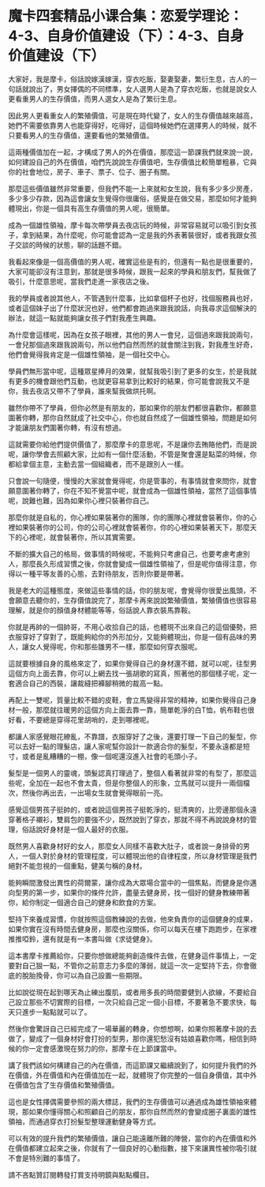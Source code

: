 # 魔卡四套精品小课合集：恋爱学理论：4-3、自身价值建设（下）：4-3、自身价值建设（下）

大家好，我是摩卡，俗話說嫁漢嫁漢，穿衣吃飯，娶妻娶妻，繁衍生息，古人的一句話就說出了，男女擇偶的不同標準，女人選男人是為了穿衣吃飯，也就是說女人更看重男人的生存價值，而男人選女人是為了繁衍生息。

因此男人更看重女人的繁殖價值，可是現在時代變了，女人的生存價值越來越高，她們不需要依靠男人也能穿得好，吃得好，這個時候她們在選擇男人的時候，就不只要看男人的生存價值，還要看他的繁殖價值。

這兩種價值加在一起，才構成了男人的外在價值，那麼這一節課我們就來說一說，如何建設自己的外在價值，咱們先說說生存價值吧，生存價值比較簡單粗暴，它與你的社會地位，房子、車子、票子、位子、圈子有關。

那麼這些價值雖然非常重要，但我們不能一上來就和女生說，我有多少多少房產，多少多少存款，因為這會讓女生覺得你很庸俗，感覺是在做交易，那麼如何才能夠體現出，你是一個具有高生存價值的男人呢，很簡單。

成為一個雄性領袖，摩卡每次帶學員去夜店玩的時候，非常容易就可以吸引到女孩子，拿到結果，為什麼呢，你可能會認為一定是我的外表著裝很好，或者我跟女孩子交談的時候的狀態，聊的話題不錯。

我看起來像是一個高價值的男人呢，確實這些是有的，但還有一點也是很重要的，大家可能卻沒有注意到，那就是很多時候，跟我一起來的學員和朋友們，幫我做了吸引，什麼意思呢，當我們走進一家夜店之後。

我的學員或者說其他人，不管遇到什麼事，比如拿個杯子也好，找個服務員也好，或者這個妹子出了什麼狀況也好，他們都會跑過來跟我說話，向我尋求這個解決的辦法，就這一點就能夠讓女孩子們對我產生興趣。

為什麼會這樣呢，因為在女孩子眼裡，其他的男人一會兒，這個過來跟我說兩句，一會兒那個過來跟我說兩句，所以他們自然而然的就會關注到我，對我產生好奇，他們會覺得我肯定是一個雄性領袖，是一個社交中心。

學員們無形當中呢，這種眾星捧月的效果，就幫我吸引到了更多的女生，於是我就有更多的機會跟他們互動，也就更容易拿到比較好的結果，你可能會說我又不是你，我去夜店又帶不了學員，誰來幫我做烘托啊。

雖然你帶不了學員，但你必然是有朋友的，那如果你的朋友們都很喜歡你，都願意圍著你轉，那你自然就成了社交中心，你也就自然成了一個雄性領袖，問題是如何才能讓朋友們圍著你轉，有沒有想過。

這就需要你給他們提供價值了，那麼摩卡的意思呢，不是讓你去賄賂他們，而是說呢，讓你學會去照顧大家，比如有一個什麼活動，不管是聚會還是點菜的時候，你都給拿個主意，主動去當一個組織者，而不是跟別人一樣。

只會說一句隨便，慢慢的大家就會覺得呢，你是管事的，有事情就會來問你，就會願意圍著你轉了，你在不知不覺當中呢，就會成為一個雄性領袖，當然了這個事情呢，說難也難，因為如果你心裡只裝著你自己。

那麼你就是自私的，你心裡如果裝著你的團隊，你的團隊心裡就會裝著你，你的心裡如果裝著你的公司，你的公司心裡就會裝著你，你的心裡如果裝著天下，那麼天下的心裡呢，就會裝著你，所以其實需要。

不斷的擴大自己的格局，做事情的時候呢，不能夠只考慮自己，也要考慮考慮別人，那麼長久形成習慣之後，你就會變成一個雄性領袖了，但是呢你值得注意，你得以一種平等友善的心態，去對待朋友，否則你要是帶著。

我是老大的這種態度，來做這些事情的話，你的朋友呢，會覺得你很愛出風頭，不會願意去聽你的，生存價值說完了，那摩卡再來說說繁殖價值，繁殖價值也很容易理解，就是你的顏值身材體能等等，俗話說人靠衣裝馬靠鞍。

你就是再帥的一個帥哥，不用心收拾自己的話，也體現不出來自己的這個優勢，把衣服穿好了穿對了，既能夠給你的外形加分，又能夠體現出，你是一個有品味的男人，讓女人覺得呢，你和那些雛男不一樣，那麼如何穿衣服呢。

這就要根據自身的風格來定了，如果你覺得自己的身材還不錯，就可以呢，往型男這個方向上面去靠，你可以上網去找一張胡歌的寫真，照著他的那個樣子呢，定一套適合自己的西裝，讓裁縫把褲腳稍微的裁高一點。

再配上一雙呢，質量比較不錯的皮鞋，會立馬變得非常的精神，如果你覺得自己身材一般，那麼就往暖男的這個方向上面去靠一靠，簡單乾淨的白T恤，帆布鞋也很好看，不要總是穿得花里胡哨的，走到哪裡呢。

都讓人家感覺眼花繚亂，不靠譜，衣服穿好了之後，還要打理一下自己的髮型，你可以去好一點的理髮店，讓人家呢幫你設計一款適合你的髮型，不要永遠都是短寸，或者是亂糟糟的一棚，像一個呢還沒進入社會的毛頭小子。

髮型是一個男人的靈魂，頭髮認真打理過了，整個人看著就非常的有型了，那麼這些呢，全加在一起也不會太貴，但是你整個人的形象，立馬就可以提升一兩個檔次，然後你再出去，一出場女生就會覺得眼前一亮。

感覺這個男孩子挺帥的，或者說這個男孩子挺乾淨的，挺清爽的，比旁邊那個永遠穿著格子襯衫，雙肩包的要強不少，既然說到了穿衣，那就不得不再說說身材的管理，俗話說好身材是一個人最好的衣服。

既然男人喜歡身材好的女人，那麼女人同樣不喜歡大肚子，或者說一身排骨的男人，一個人對於身材的管理程度，可以體現出他的自律程度，所以身材管理是我們絕對不能忽視的一個重點，健美勻稱的身材。

能夠瞬間激發出異性的荷爾蒙，讓你成為大眾場合當中的一個焦點，而健身是你邁向型男的第一步，如果你的條件允許，盡量去健身房，找一個好的健身教練帶著你，給你制定一個適合自己的健身和飲食的方案。

堅持下來養成習慣，你就按照這個教練說的去做，他來負責你的這個健身的成果，如果你實在沒有時間去健身房，那麼也沒關係，你可以每天在樓下跑跑步，在家裡推推啞鈴，還有就是有一本書叫做《求徒健身》。

這本書摩卡推薦給你，只要你想做總能夠創造條件去做，在健身這件事情上，一定要對自己狠一點，不管你之前意志力多麼的薄弱，就這一次一定堅持下去，你會徹底的脫胎換骨，你可以為自己設置一些期限。

比如說從現在起到哪天為止練出腹肌，或者用多長的時間要健到人欲線，不要給自己設立那些不切實際的目標，一次只給自己定一個小目標，不要著急不要求快，每天只進步一點點就可以了。

然後你會驚訝自己已經完成了一場華麗的轉身，你想想啊，如果你照著摩卡說的去做了，變成了一個身材好會打扮的型男，那你還犯愁沒有姑娘喜歡你嗎，相信到時候的你一定會感激現在努力的你，那摩卡在上節課當中。

講了我們該如何構建自己的內在價值，而這節課又繼續說到了，如何提升我們的外在價值，外在價值和內在價值加在一起，就體現了你完整的一個自身價值，其中外在價值包含了生存價值和繁殖價值。

這也是女性擇偶需要參照的兩大標誌，我們的生存價值可以通過成為雄性領袖來體現，那如果你懂得關心和照顧自己的朋友，那你自然而然的會變成圈子裏面的雄性領袖，而通過穿衣打扮髮型整理運動健身等方式。

可以有效的提升我們的繁殖價值，讓自己能遠離所難的陣營，當你的內在價值和外在價值都建立起來之後，你就有了一個良好的心動指數，接下來讓異性被你吸引就不會是特別難的事情了。

請不吝點贊訂閱轉發打賞支持明鏡與點點欄目。
